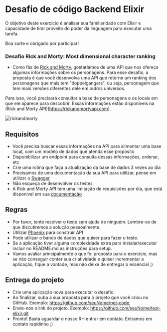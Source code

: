 # Desafio de código Backend Elixir

O objetivo deste exercício é analisar sua familiaridade com Elixir e capacidade
de tirar proveito do poder da linguagem para executar uma tarefa.

Boa sorte e obrigado por participar!

### Desafio Rick and Morty: Most dimensional character ranking

  - Como fãs de [Rick and Morty](http://www.adultswim.com/videos/rick-and-morty/),
  gostaríamos de uma API que nos ofereça algumas informações sobre os personagens.
  Para esse desafio, a proposta é que você desenvolva uma API que retorne um
  ranking dos personagens que mais tem "doppelgangers", ou seja, personagem que
  tem mais versões diferentes dele em outros universos.

  Para isso, você precisará consultar a base de personagens e os locais em que
  ele aparece para descobrir.
  Essas informações estão disponíveis na
  (Rick and Morty API)[https://rickandmortyapi.com].

  ![rickandmorty](https://user-images.githubusercontent.com/463350/64463152-80053a00-d0f2-11e9-8996-7a360ea343f4.gif)

## Requisitos

  * Você precisa buscar essas informações na API para alimentar uma base local,
    com um modelo de dados que atenda esse propósito
  * Disponibilizar um endpoint para consulta dessas informações, ordenar, etc
  * Crie uma rotina que faça a atualização da base de dados 3 vezes ao dia
  * Precisamos de uma documentação da sua API para utilizar, pense em utilizar
    o [Swagger](https://swagger.io/)
  * Não esqueça de desenvolver os testes
  * A Rick and Morty API tem uma limitação de requisições por dia, que está
    disponível em sua [documentação](https://rickandmortyapi.com/documentation)

## Regras
  * Por favor, tente resolver o teste sem ajuda de ninguém. Lembre-se de que
  discutiremos a solução pessoalmente.
  * Utilizar [Phoenix](https://phoenixframework.org/) para construir API
  * Pode utilizar o banco de dados que quiser para fazer o teste.
  * Se a aplicação tiver alguma complexidade extra para instalar/executar incluir
  no README.md as instruções para setup.
  * Vamos avaliar principalmente o que foi proposto para o exercício,
  mas se não conseguir conter sua criatividade e quiser incrementar a aplicação,
  fique a vontade, mas não deixe de entregar o essencial ;)

## Entrega do projeto

- Crie uma aplicação nova para executar o desafio.
- Ao finalizar, suba a sua proposta para o projeto que você criou no GitHub.
Exemplo: https://github.com/seuNome/pet-code;
- Envie-nos o link do projeto. Exemplo: https://github.com/seuNome/test-elixir.git
- Pronto! Basta aguardar o nosso RH entrar em contato. Entramos em contato rapidinho ;)
